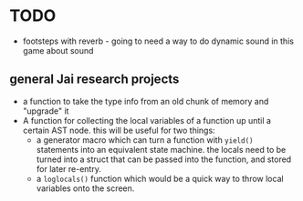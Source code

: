 # TODO

- footsteps with reverb - going to need a way to do dynamic sound in this game about sound

## general Jai research projects

- a function to take the type info from an old chunk of memory and "upgrade" it
- A function for collecting the local variables of a function up until a certain AST node. this will be useful for two things:
    - a generator macro which can turn a function with `yield()` statements into an equivalent state machine. the locals need to be turned into a struct that can be passed into the function, and stored for later re-entry.
    - a `loglocals()` function which would be a quick way to throw local variables onto the screen.
